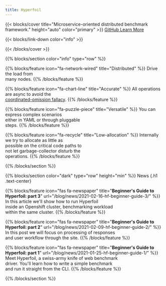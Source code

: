 ```yaml
---
title: Hyperfoil
---
```


{{< blocks/cover title="Microservice-oriented distributed benchmark framework." height="auto" color="primary" >}}
<a class="btn btn-lg btn-dark me-3 mb-4" href="https://github.com/Hyperfoil/Hyperfoil">
  GitHub <i class="fab fa-github ms-2 "></i>
</a>
<a class="btn btn-lg btn-primary me-3 mb-4" href="/docs/">
  Learn More <i class="fas fa-arrow-alt-circle-right ms-2"></i>
</a>

<p class="lead mt-5"></p>
{{< blocks/link-down color="info" >}}

{{< /blocks/cover >}}

<!-- Hyperfoil main features -->
{{% blocks/section color="info" type="row" %}}

{{% blocks/feature icon="fa-network-wired" title="Distributed" %}}
Drive the load from </br>
many nodes.
{{% /blocks/feature %}}

{{% blocks/feature icon="fa-chart-line" title="Accurate" %}}
All operations are async to avoid the</br>
[coordinated-omission fallacy](https://www.slideshare.net/InfoQ/how-not-to-measure-latency-60111840).
{{% /blocks/feature %}}

{{% blocks/feature icon="fa-puzzle-piece" title="Versatile" %}}
You can express complex scenarios</br>
either in YAML or through pluggable</br>
steps.
{{% /blocks/feature %}}

{{% blocks/feature icon="fa-recycle" title="Low-allocation" %}}
Internally we try to allocate as little as</br>
possible on the critical code paths to</br>
not let garbage-collector disturb the</br>operations.
{{% /blocks/feature %}}

{{% /blocks/section %}}

<!-- News -->
{{% blocks/section color="dark" type="row" height="min" %}}
News
{.h1 .text-center}
<p class="lead mt-5"></p>

{{% blocks/feature icon="fas fa-newspaper" title="**Beginner's Guide to<br/>Hyperfoil: part 3**" url="/blog/news/2021-02-16-hf-beginner-guide-3/" %}}
  In this article we'll show how to run Hyperfoil<br/>
  inside an Openshift cluster, benchmarking workload<br/>
  within the same cluster.
{{% /blocks/feature %}}

{{% blocks/feature icon="fas fa-newspaper" title="**Beginner's Guide to<br/>Hyperfoil: part 2**" url="/blog/news/2021-02-09-hf-beginner-guide-2/" %}}
  In this post we will focus on processing of responses<br/>
  and user workflow through the site.
{{% /blocks/feature %}}

{{% blocks/feature icon="fas fa-newspaper" title="**Beginner's Guide to<br/>Hyperfoil: part 1**" url="/blog/news/2021-01-25-hf-beginner-guide-1/" %}}
  Meet Hyperfoil, a swiss-army knife of web benchmark<br/>
  driver. You'll learn how to write a simple benchmark<br/>
  and run it straight from the CLI.
{{% /blocks/feature %}}

<!-- TODO: reduce width -->
<!-- TODO: change font color -->
<!-- <a class="btn btn-lg me-3 mt-5" href="/docs/">
  Show Older Posts
</a> -->
{{% /blocks/section %}}
